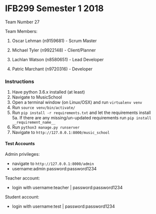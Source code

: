 # IFB299 Semester 1 2018

Team Number 27

Team Members:
1. Oscar Lehman (n9159681) - Scrum Master

2. Michael Tyler (n9922148) - Client/Planner

3. Lachlan Watson (n8580651) - Lead Developer

4. Patric Marchant (n9720316) - Developer

### Instructions
1. Have python 3.6.x installed (at least)
2. Navigate to MusicSchool
3. Open a terminal window (on Linux/OSX) and run `virtualenv venv`
4. Run `source venv/bin/activate/`
5. Run `pip install -r requirements.txt` and let the requirements install
5a. If there are any missing/un-updated requirements run `pip install __requirement_name__`
6. Run `python3 manage.py runserver`
7. Navigate to `http://127.0.0.1:8000/music_school`

#### Test Accounts
Admin privileges:
- navigate to `http://127.0.0.1:8000/admin`
- username:admin password:password1234

Teacher account:
- login with username:teacher | password:password1234

Student account:
- login with username:test | password:password1234




